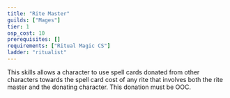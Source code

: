 ```yaml
---
title: "Rite Master"
guilds: ["Mages"]
tier: 1
osp_cost: 10
prerequisites: []
requirements: ["Ritual Magic CS"]
ladder: "ritualist"
---
```

This skills allows a character to use spell cards donated from other characters towards the spell card cost of any rite that involves both the rite master and the donating character. This donation must be OOC.